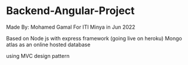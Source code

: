 # Backend-Angular-Project

Made By: Mohamed Gamal
For ITI Minya in Jun 2022

Based on Node js with express framework (going live on heroku)
Mongo atlas as an online hosted database

using MVC design pattern
